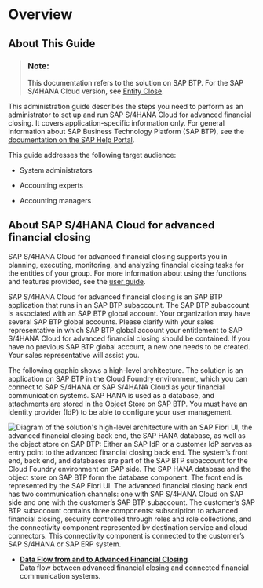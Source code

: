 <!-- loio6e1af2743721420782fcb82472c9ce86 -->

# Overview



<a name="loio6e1af2743721420782fcb82472c9ce86__section_ur1_hlm_scb"/>

## About This Guide

> ### Note:  
> This documentation refers to the solution on SAP BTP. For the SAP S/4HANA Cloud version, see [Entity Close](https://help.sap.com/viewer/f28f75c165cc4626ba0359dc47edc4de/latest/en-US/5e4381c85a544720920b78d20d656a4c.html).

This administration guide describes the steps you need to perform as an administrator to set up and run SAP S/4HANA Cloud for advanced financial closing. It covers application-specific information only. For general information about SAP Business Technology Platform \(SAP BTP\), see the [documentation on the SAP Help Portal](https://help.sap.com/viewer/product/BTP).

This guide addresses the following target audience:

-   System administrators

-   Accounting experts

-   Accounting managers




<a name="loio6e1af2743721420782fcb82472c9ce86__section_ow4_5lm_scb"/>

## About SAP S/4HANA Cloud for advanced financial closing

SAP S/4HANA Cloud for advanced financial closing supports you in planning, executing, monitoring, and analyzing financial closing tasks for the entities of your group. For more information about using the functions and features provided, see the [user guide](https://help.sap.com/viewer/b3f5b9cf1ab7498fad5b6f297013d65a/latest/en-US/239ab375e0334c149082cc6851644e8b.html).

SAP S/4HANA Cloud for advanced financial closing is an SAP BTP application that runs in an SAP BTP subaccount. The SAP BTP subaccount is associated with an SAP BTP global account. Your organization may have several SAP BTP global accounts. Please clarify with your sales representative in which SAP BTP global account your entitlement to SAP S/4HANA Cloud for advanced financial closing should be contained. If you have no previous SAP BTP global account, a new one needs to be created. Your sales representative will assist you.

The following graphic shows a high-level architecture. The solution is an application on SAP BTP in the Cloud Foundry environment, which you can connect to SAP S/4HANA or SAP S/4HANA Cloud as your financial communication systems. SAP HANA is used as a database, and attachments are stored in the Object Store on SAP BTP. You must have an identity provider \(IdP\) to be able to configure your user management.

![Diagram of the solution's high-level architecture with an SAP Fiori UI, the advanced financial closing back end, the SAP HANA database, as well as the object store on SAP BTP: Either an SAP IdP or a customer IdP serves as entry point to the advanced financial closing back end. The system’s front end, back end, and databases are part of the SAP BTP subaccount for the Cloud Foundry environment on SAP side. The SAP HANA database and the object store on SAP BTP form the database component. The front end is represented by the SAP Fiori UI. The advanced financial closing back end has two communication channels: one with SAP S/4HANA Cloud on SAP side and one with the customer’s SAP BTP subaccount. The customer’s SAP BTP subaccount contains three components: subscription to advanced financial closing, security controlled through roles and role collections, and the connectivity component represented by destination service and cloud connectors. This connectivity component is connected to the customer’s SAP S/4HANA or SAP ERP system.](images/AFC_High-Level_Architecture_Diagram_726b4eb.png)

-   **[Data Flow from and to Advanced Financial Closing](Data_Flow_from_and_to_Advanced_Financial_Closing_56103b0.md "Data flow between advanced financial
                                                closing
		and connected financial communication systems.")**  
Data flow between advanced financial closing and connected financial communication systems.

